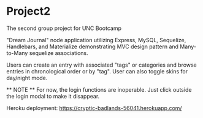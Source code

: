 # Project2

The second group project for UNC Bootcamp

"Dream Journal" node application utilizing Express, MySQL, Sequelize, Handlebars, and Materialize demonstrating MVC design pattern and Many-to-Many sequelize associations.

Users can create an entry with associated "tags" or categories and browse entries in chronological order or by "tag". User can also toggle skins for day/night mode.

** NOTE **
For now, the login functions are inoperable. Just click outside the login modal to make it disappear.

Heroku deployment: https://cryptic-badlands-56041.herokuapp.com/
